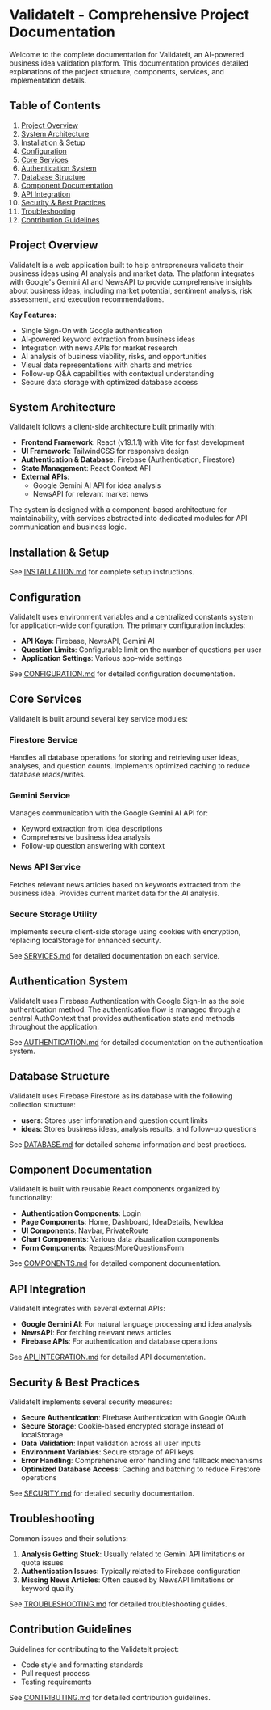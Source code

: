 # ValidateIt - Comprehensive Project Documentation

Welcome to the complete documentation for ValidateIt, an AI-powered business idea validation platform. This documentation provides detailed explanations of the project structure, components, services, and implementation details.

## Table of Contents

1. [Project Overview](#project-overview)
2. [System Architecture](#system-architecture)
3. [Installation & Setup](#installation--setup)
4. [Configuration](#configuration)
5. [Core Services](#core-services)
6. [Authentication System](#authentication-system)
7. [Database Structure](#database-structure)
8. [Component Documentation](#component-documentation)
9. [API Integration](#api-integration)
10. [Security & Best Practices](#security--best-practices)
11. [Troubleshooting](#troubleshooting)
12. [Contribution Guidelines](#contribution-guidelines)

## Project Overview

ValidateIt is a web application built to help entrepreneurs validate their business ideas using AI analysis and market data. The platform integrates with Google's Gemini AI and NewsAPI to provide comprehensive insights about business ideas, including market potential, sentiment analysis, risk assessment, and execution recommendations.

**Key Features:**
- Single Sign-On with Google authentication
- AI-powered keyword extraction from business ideas
- Integration with news APIs for market research
- AI analysis of business viability, risks, and opportunities
- Visual data representations with charts and metrics
- Follow-up Q&A capabilities with contextual understanding
- Secure data storage with optimized database access

## System Architecture

ValidateIt follows a client-side architecture built primarily with:

- **Frontend Framework**: React (v19.1.1) with Vite for fast development
- **UI Framework**: TailwindCSS for responsive design
- **Authentication & Database**: Firebase (Authentication, Firestore)
- **State Management**: React Context API
- **External APIs**: 
  - Google Gemini AI API for idea analysis
  - NewsAPI for relevant market news

The system is designed with a component-based architecture for maintainability, with services abstracted into dedicated modules for API communication and business logic.

## Installation & Setup

See [INSTALLATION.md](./INSTALLATION.md) for complete setup instructions.

## Configuration

ValidateIt uses environment variables and a centralized constants system for application-wide configuration. The primary configuration includes:

- **API Keys**: Firebase, NewsAPI, Gemini AI
- **Question Limits**: Configurable limit on the number of questions per user
- **Application Settings**: Various app-wide settings

See [CONFIGURATION.md](./CONFIGURATION.md) for detailed configuration documentation.

## Core Services

ValidateIt is built around several key service modules:

### Firestore Service
Handles all database operations for storing and retrieving user ideas, analyses, and question counts. Implements optimized caching to reduce database reads/writes.

### Gemini Service
Manages communication with the Google Gemini AI API for:
- Keyword extraction from idea descriptions
- Comprehensive business idea analysis
- Follow-up question answering with context

### News API Service
Fetches relevant news articles based on keywords extracted from the business idea. Provides current market data for the AI analysis.

### Secure Storage Utility
Implements secure client-side storage using cookies with encryption, replacing localStorage for enhanced security.

See [SERVICES.md](./SERVICES.md) for detailed documentation on each service.

## Authentication System

ValidateIt uses Firebase Authentication with Google Sign-In as the sole authentication method. The authentication flow is managed through a central AuthContext that provides authentication state and methods throughout the application.

See [AUTHENTICATION.md](./AUTHENTICATION.md) for detailed documentation on the authentication system.

## Database Structure

ValidateIt uses Firebase Firestore as its database with the following collection structure:

- **users**: Stores user information and question count limits
- **ideas**: Stores business ideas, analysis results, and follow-up questions

See [DATABASE.md](./DATABASE.md) for detailed schema information and best practices.

## Component Documentation

ValidateIt is built with reusable React components organized by functionality:

- **Authentication Components**: Login
- **Page Components**: Home, Dashboard, IdeaDetails, NewIdea
- **UI Components**: Navbar, PrivateRoute
- **Chart Components**: Various data visualization components
- **Form Components**: RequestMoreQuestionsForm

See [COMPONENTS.md](./COMPONENTS.md) for detailed component documentation.

## API Integration

ValidateIt integrates with several external APIs:

- **Google Gemini AI**: For natural language processing and idea analysis
- **NewsAPI**: For fetching relevant news articles
- **Firebase APIs**: For authentication and database operations

See [API_INTEGRATION.md](./API_INTEGRATION.md) for detailed API documentation.

## Security & Best Practices

ValidateIt implements several security measures:

- **Secure Authentication**: Firebase Authentication with Google OAuth
- **Secure Storage**: Cookie-based encrypted storage instead of localStorage
- **Data Validation**: Input validation across all user inputs
- **Environment Variables**: Secure storage of API keys
- **Error Handling**: Comprehensive error handling and fallback mechanisms
- **Optimized Database Access**: Caching and batching to reduce Firestore operations

See [SECURITY.md](./SECURITY.md) for detailed security documentation.

## Troubleshooting

Common issues and their solutions:

1. **Analysis Getting Stuck**: Usually related to Gemini API limitations or quota issues
2. **Authentication Issues**: Typically related to Firebase configuration
3. **Missing News Articles**: Often caused by NewsAPI limitations or keyword quality

See [TROUBLESHOOTING.md](./TROUBLESHOOTING.md) for detailed troubleshooting guides.

## Contribution Guidelines

Guidelines for contributing to the ValidateIt project:

- Code style and formatting standards
- Pull request process
- Testing requirements

See [CONTRIBUTING.md](./CONTRIBUTING.md) for detailed contribution guidelines.